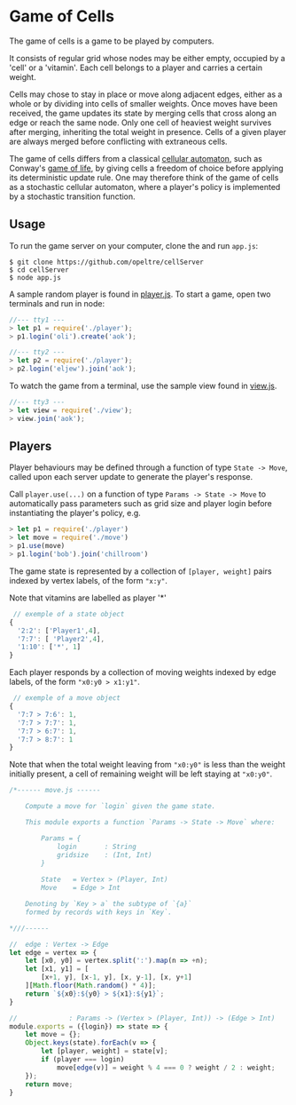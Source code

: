 # Game of Cells

The game of cells is a game to be played by computers. 

It consists of regular grid whose nodes may be either empty, 
occupied by a 'cell' or a 'vitamin'. 
Each cell belongs to a player and carries a certain weight. 

Cells may chose to stay in place or move along adjacent edges, 
either as a whole or by dividing into cells of smaller weights. 
Once moves have been received, 
the game updates its state by merging cells 
that cross along an edge or reach the same node. 
Only one cell of heaviest weight survives after merging, 
inheriting the total weight in presence. 
Cells of a given player are always merged before conflicting 
with extraneous cells.  

The game of cells differs from a classical
[cellular automaton](https://en.wikipedia.org/wiki/Cellular_automaton), 
such as Conway's 
[game of life](https://en.wikipedia.org/wiki/Conway%27s_Game_of_Life),
by giving cells a freedom of choice before applying 
its deterministic update rule. 
One may therefore think of the game of cells as a stochastic cellular automaton,
where a player's policy is implemented by a stochastic transition function.

## Usage 

To run the game server on your computer, clone the and run `app.js`:
```
$ git clone https://github.com/opeltre/cellServer
$ cd cellServer
$ node app.js
``` 

A sample random player is found in 
[player.js](https://github.com/opeltre/cellServer/blob/main/player.js). 
To start a game, open two terminals and run in node: 

```js
//--- tty1 ---
> let p1 = require('./player');
> p1.login('oli').create('aok');

//--- tty2 --- 
> let p2 = require('./player');
> p2.login('eljew').join('aok');
``` 

To watch the game from a terminal, use the sample view found in 
[view.js](https://github.com/opeltre/cellServer/blob/main/view.js).

```js
//--- tty3 ---
> let view = require('./view');
> view.join('aok');
``` 

## Players 

Player behaviours may be defined through a function of type `State -> Move`,
called upon each server update to generate the player's response. 

Call `player.use(...)` on a function of type
`Params -> State -> Move` to automatically pass parameters 
such as grid size and player login before instantiating the 
player's policy, e.g.   

```js 
> let p1 = require('./player')
> let move = require('./move')
> p1.use(move)
> p1.login('bob').join('chillroom')
```
 
The game state is represented by a collection of 
`[player, weight]` pairs indexed by vertex labels,
of the form `"x:y"`.

Note that vitamins are labelled as player '*'

```js
 // exemple of a state object 
{
  '2:2': ['Player1',4],
  '7:7': [ 'Player2',4],
  '1:10': ['*', 1]
}
```

Each player responds by a collection of 
moving weights indexed by edge labels,
of the form `"x0:y0 > x1:y1"`.

```js
 // exemple of a move object 
{
  '7:7 > 7:6': 1, 
  '7:7 > 7:7': 1, 
  '7:7 > 6:7': 1, 
  '7:7 > 8:7': 1
}
```

Note that when the total weight leaving from `"x0:y0"` is less than
the weight initially present, a cell of remaining
weight will be left staying at `"x0:y0"`.


```js
/*------ move.js ------

    Compute a move for `login` given the game state. 

    This module exports a function `Params -> State -> Move` where:

        Params = {
            login       : String
            gridsize    : (Int, Int)
        }
        
        State   = Vertex > (Player, Int) 
        Move    = Edge > Int

    Denoting by `Key > a` the subtype of `{a}` 
    formed by records with keys in `Key`. 

*///------

//  edge : Vertex -> Edge 
let edge = vertex => {
    let [x0, y0] = vertex.split(':').map(n => +n);
    let [x1, y1] = [
        [x+1, y], [x-1, y], [x, y-1], [x, y+1]
    ][Math.floor(Math.random() * 4)];
    return `${x0}:${y0} > ${x1}:${y1}`;
}

//             : Params -> (Vertex > (Player, Int)) -> (Edge > Int)
module.exports = ({login}) => state => {
    let move = {};
    Object.keys(state).forEach(v => {
        let [player, weight] = state[v];
        if (player === login) 
            move[edge(v)] = weight % 4 === 0 ? weight / 2 : weight;
    });
    return move; 
}
``` 
